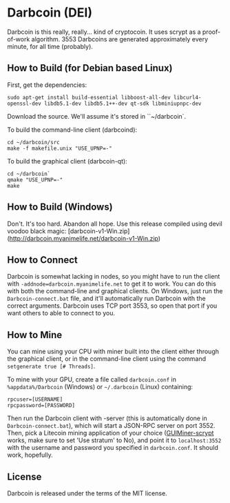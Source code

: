 Darbcoin (DEI)
===========

Darbcoin is this really, really... kind of cryptocoin. It uses scrypt as a proof-of-work algorithm. 3553 Darbcoins are generated approximately every minute, for all time (probably).

How to Build (for Debian based Linux)
-------
First, get the dependencies:

    sudo apt-get install build-essential libboost-all-dev libcurl4-openssl-dev libdb5.1-dev libdb5.1++-dev qt-sdk libminiupnpc-dev

Download the source. We'll assume it's stored in ``~/darbcoin`.

To build the command-line client (darbcoind):

    cd ~/darbcoin/src
    make -f makefile.unix "USE_UPNP=-"
    
To build the graphical client (darbcoin-qt):

    cd ~/darbcoin`
    qmake "USE_UPNP=-"
    make

How to Build (Windows)
-------
Don't. It's too hard. Abandon all hope. Use this release compiled using devil voodoo black magic: [darbcoin-v1-Win.zip] (http://darbcoin.myanimelife.net/darbcoin-v1-Win.zip)

How to Connect
-------
Darbcoin is somewhat lacking in nodes, so you might have to run the client with `-addnode=darbcoin.myanimelife.net` to get it to work. You can do this with both the command-line and graphical clients. On Windows, just run the `Darbcoin-connect.bat` file, and it'll automatically run Darbcoin with the correct arguments. Darbcoin uses TCP port 3553, so open that port if you want others to able to connect to you.

How to Mine
-------
You can mine using your CPU with miner built into the client either through the graphical client, or in the command-line client using the command `setgenerate true [# Threads]`.

To mine with your GPU, create a file called `darbcoin.conf` in `%appdata%/Darbcoin` (Windows) or `~/.darbcoin` (Linux) containing:

    rpcuser=[USERNAME]
    rpcpassword=[PASSWORD]

Then run the Darbcoin client with -server (this is automatically done in `Darbcoin-connect.bat`), which will start a JSON-RPC server on port 3552. Then, pick a Litecoin mining application of your choice ([GUIMiner-scrypt](https://bitcointalk.org/index.php?topic=150331.0) works, make sure to set 'Use stratum' to No), and point it to `localhost:3552` with the username and password you specified in `darbcoin.conf`. It should work, hopefully.

License
-------

Darbcoin is released under the terms of the MIT license.
